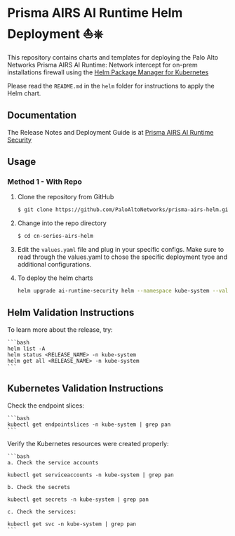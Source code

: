 # Prisma AIRS AI Runtime Helm Deployment ⛵⎈ 

This repository contains charts and templates for deploying the Palo Alto Networks Prisma AIRS AI Runtime: Network intercept for on-prem installations firewall using the [Helm Package Manager for Kubernetes](https://helm.sh)

Please read the `README.md` in the `helm` folder for instructions to apply the Helm chart.

## Documentation

The Release Notes and Deployment Guide is at [Prisma AIRS AI Runtime Security](https://docs.paloaltonetworks.com/ai-runtime-security)

## Usage

### Method 1 - With Repo

1. Clone the repository from GitHub

    ```bash
    $ git clone https://github.com/PaloAltoNetworks/prisma-airs-helm.git
    ```

2. Change into the repo directory

    ```bash
    $ cd cn-series-airs-helm
    ```

3. Edit the `values.yaml` file and plug in your specific configs. 
Make sure to read through the values.yaml to chose the specific deployment tyoe and additional configurations.

4. To deploy the helm charts

    ```bash
    helm upgrade ai-runtime-security helm --namespace kube-system --values helm/values.yaml
    ```


## Helm Validation Instructions

To learn more about the release, try:

    ```bash
    helm list -A
    helm status <RELEASE_NAME> -n kube-system
    helm get all <RELEASE_NAME> -n kube-system
    ```

## Kubernetes Validation Instructions

Check the endpoint slices:

    ```bash
    kubectl get endpointslices -n kube-system | grep pan
    ```

Verify the Kubernetes resources were created properly:

    ```bash
    a. Check the service accounts

    kubectl get serviceaccounts -n kube-system | grep pan

    b. Check the secrets

    kubectl get secrets -n kube-system | grep pan

    c. Check the services:

    kubectl get svc -n kube-system | grep pan
    ```